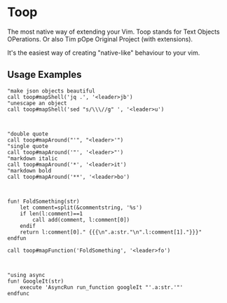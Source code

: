 # Toop

The most native way of extending your Vim.
Toop stands for Text Objects OPerations. Or also Tim pOpe Original Project (with extensions).


It's the easiest way of creating "native-like" behaviour to your vim.


## Usage Examples

```vim
"make json objects beautiful
call toop#mapShell('jq .', '<leader>jb')
"unescape an object
call toop#mapShell('sed "s/\\\//g" ', '<leader>u')



"double quote
call toop#mapAround("'", "<leader>'")
"single quote
call toop#mapAround('"', '<leader>"')
"markdown italic
call toop#mapAround('*', '<leader>it')
"markdown bold
call toop#mapAround('**', '<leader>bo')



fun! FoldSomething(str)
    let comment=split(&commentstring, '%s')
    if len(l:comment)==1
        call add(comment, l:comment[0])
    endif
    return l:comment[0]." {{{\n".a:str."\n".l:comment[1]."}}}"
endfun

call toop#mapFunction('FoldSomething', '<leader>fo')



"using async
fun! GoogleIt(str)
    execute 'AsyncRun run_function googleIt "'.a:str.'"'
endfunc


```

